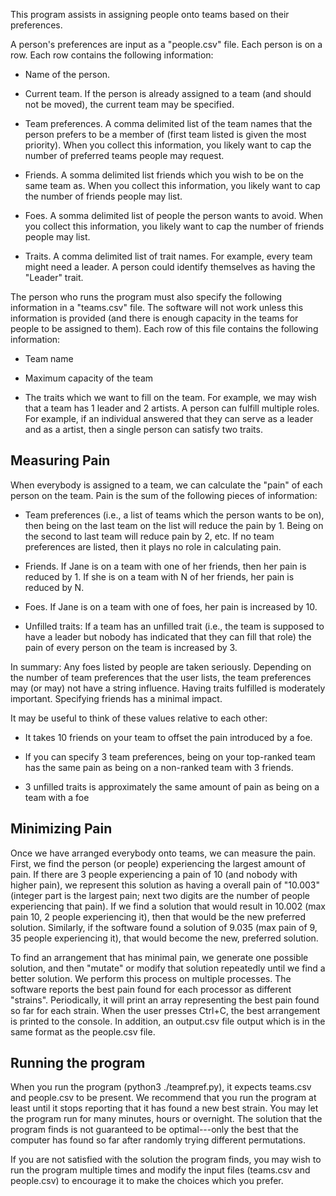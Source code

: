This program assists in assigning people onto teams based on their preferences.

A person's preferences are input as a "people.csv" file. Each person is on a row. Each row contains the following information:

 * Name of the person.

 * Current team. If the person is already assigned to a team (and should not be moved), the current team may be specified.

 * Team preferences. A comma delimited list of the team names that the person prefers to be a member of (first team listed is given the most priority). When you collect this information, you likely want to cap the number of preferred teams people may request.

 * Friends. A somma delimited list friends which you wish to be on the same team as. When you collect this information, you likely want to cap the number of friends people may list.

 * Foes. A somma delimited list of people the person wants to avoid. When you collect this information, you likely want to cap the number of friends people may list.

 * Traits. A comma delimited list of trait names. For example, every team might need a leader. A person could identify themselves as having the "Leader" trait.


The person who runs the program must also specify the following information in a "teams.csv" file. The software will not work unless this information is provided (and there is enough capacity in the teams for people to be assigned to them). Each row of this file contains the following information:

 * Team name

 * Maximum capacity of the team

 * The traits which we want to fill on the team. For example, we may wish that a team has 1 leader and 2 artists. A person can fulfill multiple roles. For example, if an individual answered that they can serve as a leader and as a artist, then a single person can satisfy two traits.



## Measuring Pain

When everybody is assigned to a team, we can calculate the "pain" of each person on the team. Pain is the sum of the following pieces of information:

* Team preferences (i.e., a list of teams which the person wants to be on), then being on the last team on the list will reduce the pain by 1. Being on the second to last team will reduce pain by 2, etc. If no team preferences are listed, then it plays no role in calculating pain.

* Friends. If Jane is on a team with one of her friends, then her pain is reduced by 1. If she is on a team with N of her friends, her pain is reduced by N.

* Foes. If Jane is on a team with one of foes, her pain is increased by 10.

* Unfilled traits: If a team has an unfilled trait (i.e., the team is supposed to have a leader but nobody has indicated that they can fill that role) the pain of every person on the team is increased by 3.

In summary: Any foes listed by people are taken seriously. Depending on the number of team preferences that the user lists, the team preferences may (or may) not have a string influence. Having traits fulfilled is moderately important. Specifying friends has a minimal impact. 

It may be useful to think of these values relative to each other:

 * It takes 10 friends on your team to offset the pain introduced by a foe.

 * If you can specify 3 team preferences, being on your top-ranked team has the same pain as being on a non-ranked team with 3 friends.

 * 3 unfilled traits is approximately the same amount of pain as being on a team with a foe


## Minimizing Pain

Once we have arranged everybody onto teams, we can measure the pain. First, we find the person (or people) experiencing the largest amount of pain. If there are 3 people experiencing a pain of 10 (and nobody with higher pain), we represent this solution as having a overall pain of "10.003" (integer part is the largest pain; next two digits are the number of people experiencing that pain). If we find a solution that would result in 10.002 (max pain 10, 2 people experiencing it), then that would be the new preferred solution. Similarly, if the software found a solution of 9.035 (max pain of 9, 35 people experiencing it), that would become the new, preferred solution. 

To find an arrangement that has minimal pain, we generate one possible solution, and then "mutate" or modify that solution repeatedly until we find a better solution. We perform this process on multiple processes. The software reports the best pain found for each processor as different "strains". Periodically, it will print an array representing the best pain found so far for each strain. When the user presses Ctrl+C, the best arrangement is printed to the console. In addition, an output.csv file output which is in the same format as the people.csv file.


## Running the program

When you run the program (python3 ./teampref.py), it expects teams.csv and people.csv to be present. We recommend that you run the program at least until it stops reporting that it has found a new best strain. You may let the program run for many minutes, hours or overnight. The solution that the program finds is not guaranteed to be optimal---only the best that the computer has found so far after randomly trying different permutations.

If you are not satisfied with the solution the program finds, you may wish to run the program multiple times and modify the input files (teams.csv and people.csv) to encourage it to make the choices which you prefer.

